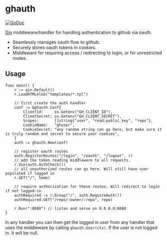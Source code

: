 # ghauth

[![GoDoc](https://godoc.org/github.com/captncraig/ghauth?status.svg)](http://godoc.org/github.com/captncraig/ghauth)


[Gin](https://github.com/gin-gonic/gin) middleware/handler for handling authentication to github via oauth.

- Seamlessly manages oauth flow to github.
- Securely stores oauth tokens in cookies.
- Middleware for requiring access / redirecting to login, or for unrestricted routes.

## Usage

```
func main() {
	r := gin.Default()
	r.LoadHTMLGlob("templates/*.tpl")

	// first create the auth handler
	conf := &ghauth.Conf{
		ClientId:     os.Getenv("GH_CLIENT_ID"),
		ClientSecret: os.Getenv("GH_CLIENT_SECRET"),
		Scopes:       []string{"user", "read:public_key", "repo"},
		CookieName:   "ghuser",
		CookieSecret: "any random string can go here, but make sure it is truly random and secret to secure your cookies",
	}
	auth := ghauth.New(conf)

	// register oauth routes
	auth.RegisterRoutes("/login", "/oauth", "/logout", r)
	// add the token reading middleware to all requests.
	r.Use(auth.AuthCheck())
	// all unauthorized routes can go here. Will still have user populated if logged in
	r.GET("/", home)

	// require authorization for these routes. Will redirect to login if not logged-in
	authRequired := r.Group("/", auth.RequireAuth())
	authRequired.GET("/repo/:owner/:repo", repo)

	r.Run(":8080") // listen and serve on 0.0.0.0:8080
}
```

In any handler you can then get the logged in user from any handler that uses the middleware by calling `ghauth.User(ctx)`. If the user is not logged in. It will be null.
